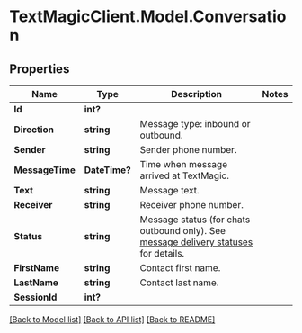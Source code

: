 # TextMagicClient.Model.Conversation
## Properties

Name | Type | Description | Notes
------------ | ------------- | ------------- | -------------
**Id** | **int?** |  | 
**Direction** | **string** | Message type: inbound or outbound.  | 
**Sender** | **string** | Sender phone number. | 
**MessageTime** | **DateTime?** | Time when message arrived at TextMagic. | 
**Text** | **string** | Message text. | 
**Receiver** | **string** | Receiver phone number. | 
**Status** | **string** | Message status (for chats outbound only). See [message delivery statuses](http://docs.textmagictesting.com/section#Delivery-status-codes) for details. | 
**FirstName** | **string** | Contact first name. | 
**LastName** | **string** | Contact last name. | 
**SessionId** | **int?** |  | 

[[Back to Model list]](../README.md#documentation-for-models) [[Back to API list]](../README.md#documentation-for-api-endpoints) [[Back to README]](../README.md)

